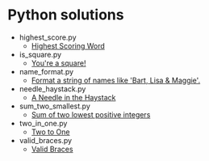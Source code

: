 # Python solutions

-   highest_score.py
    -   [Highest Scoring Word](https://www.codewars.com/kata/57eb8fcdf670e99d9b000272)
-   is_square.py
    -   [You're a square!](https://www.codewars.com/kata/54c27a33fb7da0db0100040e)
-   name_format.py
    -   [Format a string of names like 'Bart, Lisa & Maggie'.](https://www.codewars.com/kata/53368a47e38700bd8300030d)
-   needle_haystack.py
    -   [A Needle in the Haystack](https://www.codewars.com/kata/56676e8fabd2d1ff3000000c)
-   sum_two_smallest.py
    -   [Sum of two lowest positive integers](https://www.codewars.com/kata/558fc85d8fd1938afb000014)
-   two_in_one.py
    -   [Two to One](https://www.codewars.com/kata/5656b6906de340bd1b0000ac)
-   valid_braces.py
    -   [Valid Braces](https://www.codewars.com/kata/5277c8a221e209d3f6000b56)
